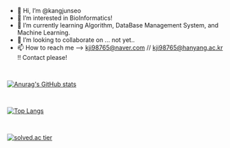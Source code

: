 - 👋 Hi, I’m @kangjunseo
- 👀 I’m interested in BioInformatics!
- 🌱 I’m currently learning Algorithm, DataBase Management System, and Machine Learning.
- 💞️ I’m looking to collaborate on ... not yet..
- 📫 How to reach me --> kji98765@naver.com // kji98765@hanyang.ac.kr !! Contact please!

<!---
kangjunseo/kangjunseo is a ✨ special ✨ repository because its `README.md` (this file) appears on your GitHub profile.
You can click the Preview link to take a look at your changes.
--->
<br/>

[![Anurag's GitHub stats](https://github-readme-stats.vercel.app/api?username=kangjunseo&show_icons=true&theme=dark)](https://github.com/anuraghazra/github-readme-stats)

<br/>

[![Top Langs](https://github-readme-stats.vercel.app/api/top-langs/?username=kangjunseo&layout=compact)](https://github.com/anuraghazra/github-readme-stats)

<br/>

[![solved.ac tier](http://mazassumnida.wtf/api/generate_badge?boj=kji98765)](https://solved.ac/kji98765)
